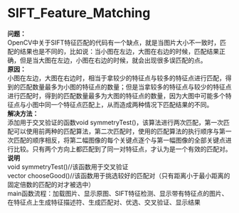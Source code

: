 # SIFT_Feature_Matching

**问题：**  
OpenCV中关于SIFT特征匹配的代码有一个缺点，就是当图片大小不一致时，匹配的结果也是不同的，比如说：当小图在左边，大图在右边的时候，匹配结果正确，但是当大图在左边，小图在右边的时候，就会出现很多误匹配的点。  
**原因：**  
小图在左边，大图在右边时，相当于拿较少的特征点与较多的特征点进行匹配，得到的匹配数量最多为小图的特征点的数量；但是当拿较多的特征点与较少的特征点进行匹配时，得到的匹配数量最多为大图的特征点的数量，因为大图中可能多个特征点与小图中同一个特征点匹配上，从而造成两种情况下匹配结果的不同。  
**解决方法：**  
添加用于交叉验证的函数void symmetryTest()，该算法进行两次匹配，第一次匹配可以使用前两种的匹配算法，第二次匹配时，使用的匹配算法的执行顺序与第一次匹配的顺序相反，将第二幅图像的每个关键点逐个与第一幅图像的全部关键点进行比较。只有两个方向上都匹配到了同一对特征点，才认为是一个有效的匹配对。  
**说明**  
void symmetryTest()//该函数用于交叉验证    
vector<DMatch> chooseGood()//该函数用于挑选较好的匹配对（只有距离小于最小距离的固定倍数的匹配的对才被选中）    
main函数流程：加载图片、显示原图、SIFT特征检测、显示带有特征点的图片、在特征点上生成特征描述符、生成匹配对、优选、交叉验证、显示结果
